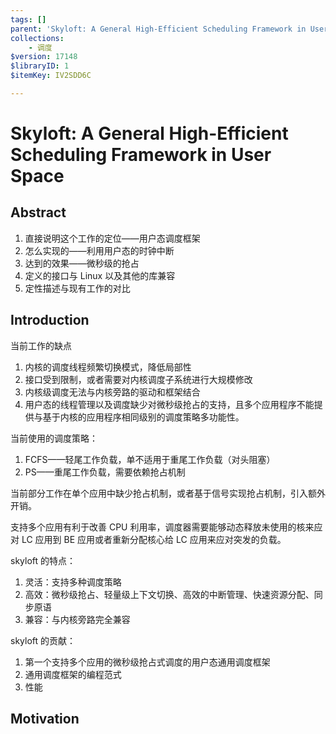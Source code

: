 ```yaml
---
tags: []
parent: 'Skyloft: A General High-Efficient Scheduling Framework in User Space'
collections:
    - 调度
$version: 17148
$libraryID: 1
$itemKey: IV2SDD6C

---
```

# Skyloft: A General High-Efficient Scheduling Framework in User Space

## Abstract

1.  直接说明这个工作的定位——用户态调度框架
2.  怎么实现的——利用用户态的时钟中断
3.  达到的效果——微秒级的抢占
4.  定义的接口与 Linux 以及其他的库兼容
5.  定性描述与现有工作的对比

## Introduction

当前工作的缺点

1.  内核的调度线程频繁切换模式，降低局部性
2.  接口受到限制，或者需要对内核调度子系统进行大规模修改
3.  内核级调度无法与内核旁路的驱动和框架结合
4.  用户态的线程管理以及调度缺少对微秒级抢占的支持，且多个应用程序不能提供与基于内核的应用程序相同级别的调度策略多功能性。

当前使用的调度策略：

1.  FCFS——轻尾工作负载，单不适用于重尾工作负载（对头阻塞）
2.  PS——重尾工作负载，需要依赖抢占机制

当前部分工作在单个应用中缺少抢占机制，或者基于信号实现抢占机制，引入额外开销。

支持多个应用有利于改善 CPU 利用率，调度器需要能够动态释放未使用的核来应对 LC 应用到 BE 应用或者重新分配核心给 LC 应用来应对突发的负载。

skyloft 的特点：

1.  灵活：支持多种调度策略
2.  高效：微秒级抢占、轻量级上下文切换、高效的中断管理、快速资源分配、同步原语
3.  兼容：与内核旁路完全兼容

skyloft 的贡献：

1.  第一个支持多个应用的微秒级抢占式调度的用户态通用调度框架
2.  通用调度框架的编程范式
3.  性能

## Motivation
